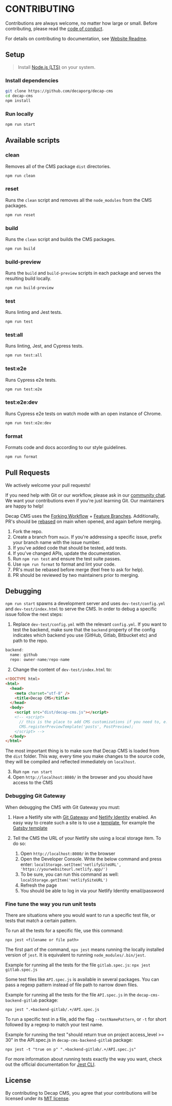 # CONTRIBUTING

Contributions are always welcome, no matter how large or small. Before contributing,
please read the [code of conduct](CODE_OF_CONDUCT.md).

For details on contributing to documentation, see [Website Readme](https://github.com/decaporg/decap-website/blob/main/README.md).

## Setup

> Install [Node.js (LTS)](https://nodejs.org/) on your system.

### Install dependencies

```sh
git clone https://github.com/decaporg/decap-cms
cd decap-cms
npm install
```

### Run locally

```sh
npm run start
```

## Available scripts

### clean

Removes all of the CMS package `dist` directories.

```sh
npm run clean
```

### reset

Runs the `clean` script and removes all the `node_modules` from the CMS packages.

```sh
npm run reset
```

### build

Runs the `clean` script and builds the CMS packages.

```sh
npm run build
```

### build-preview

Runs the `build` and `build-preview` scripts in each package and serves the resulting build locally.

```sh
npm run build-preview
```

### test

Runs linting and Jest tests.

```sh
npm run test
```

### test:all

Runs linting, Jest, and Cypress tests.

```sh
npm run test:all
```

### test:e2e

Runs Cypress e2e tests.

```sh
npm run test:e2e
```

### test:e2e:dev

Runs Cypress e2e tests on watch mode with an open instance of Chrome.

```sh
npm run test:e2e:dev
```

### format

Formats code and docs according to our style guidelines.

```sh
npm run format
```

## Pull Requests

We actively welcome your pull requests!

If you need help with Git or our workflow, please ask in our [community chat](https://decapcms.org/chat). We want your contributions even if you're just learning Git. Our maintainers are happy to help!

Decap CMS uses the [Forking Workflow](https://www.atlassian.com/git/tutorials/comparing-workflows/forking-workflow) + [Feature Branches](https://www.atlassian.com/git/tutorials/comparing-workflows/feature-branch-workflow). Additionally, PR's should be [rebased](https://www.atlassian.com/git/tutorials/merging-vs-rebasing) on main when opened, and again before merging.

1. Fork the repo.
2. Create a branch from `main`. If you're addressing a specific issue, prefix your branch name with the issue number.
3. If you've added code that should be tested, add tests.
4. If you've changed APIs, update the documentation.
5. Run `npm run test` and ensure the test suite passes.
6. Use `npm run format` to format and lint your code.
7. PR's must be rebased before merge (feel free to ask for help).
8. PR should be reviewed by two maintainers prior to merging.

## Debugging

`npm run start` spawns a development server and uses `dev-test/config.yml` and `dev-test/index.html` to serve the CMS.
In order to debug a specific issue follow the next steps:

1. Replace `dev-test/config.yml` with the relevant `config.yml`. If you want to test the backend, make sure that the `backend` property of the config indicates which backend you use (GitHub, Gitlab, Bitbucket etc) and path to the repo.

```js
backend:
  name: github
  repo: owner-name/repo-name
```

2. Change the content of `dev-test/index.html` to:

```html
<!DOCTYPE html>
<html>
  <head>
    <meta charset="utf-8" />
    <title>Decap CMS</title>
  </head>
  <body>
    <script src="dist/decap-cms.js"></script>
    <!-- <script>
      // this is the place to add CMS customizations if you need to, e.g.
      CMS.registerPreviewTemplate('posts', PostPreview);
    </script> -->
  </body>
</html>
```
The most important thing is to make sure that Decap CMS is loaded from the `dist` folder. This way, every time you make changes to the source code, they will be compiled and reflected immediately on `localhost`.

3. Run `npm run start`
4. Open `http://localhost:8080/` in the browser and you should have access to the CMS

### Debugging Git Gateway

When debugging the CMS with Git Gateway you must:

1. Have a Netlify site with [Git Gateway](https://docs.netlify.com/visitor-access/git-gateway/) and [Netlify Identity](https://docs.netlify.com/visitor-access/identity/) enabled. An easy way to create such a site is to use a [template](https://www.decapcms.org/docs/start-with-a-template/), for example the [Gatsby template](https://app.netlify.com/start/deploy?repository=https://github.com/decaporg/gatsby-starter-decap-cms&stack=cms)
2. Tell the CMS the URL of your Netlify site using a local storage item. To do so:

    1. Open `http://localhost:8080/` in the browser
    2. Open the Developer Console. Write the below command and press enter: `localStorage.setItem('netlifySiteURL', 'https://yourwebsiteurl.netlify.app/')`
    3. To be sure, you can run this command as well: `localStorage.getItem('netlifySiteURL')`
    4. Refresh the page
    5. You should be able to log in via your Netlify Identity email/password

### Fine tune the way you run unit tests

There are situations where you would want to run a specific test file, or tests that match a certain pattern.

To run all the tests for a specific file, use this command:

```
npx jest <filename or file path>
```

The first part of the command, `npx jest` means running the locally installed version of `jest`. It is equivalent to running `node_modules/.bin/jest`.

Example for running all the tests for the file `gitlab.spec.js`: `npx jest gitlab.spec.js`

Some test files like `API.spec.js` is available in several packages. You can pass a regexp pattern instead of file path to narrow down files.

Example for running all the tests for the file `API.spec.js` in the `decap-cms-backend-gitlab` package:

`npx jest ".+backend-gitlab/.+/API.spec.js`

To run a specific test in a file, add the flag `--testNamePattern`, or `-t` for short followed by a regexp to match your test name.

Example for running the test "should return true on project access_level >= 30" in the API.spec.js in `decap-cms-backend-gitlab` package:

```
npx jest -t "true on p" ".+backend-gitlab/.+/API.spec.js"
```

For more information about running tests exactly the way you want, check out the official documentation for [Jest CLI](https://jestjs.io/docs/cli).

## License

By contributing to Decap CMS, you agree that your contributions will be licensed
under its [MIT license](LICENSE).
